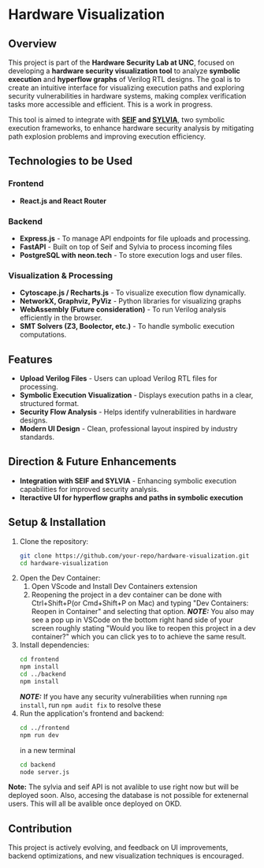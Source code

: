 # Hardware Visualization

## Overview
This project is part of the **Hardware Security Lab at UNC**, focused on developing a **hardware security visualization tool** to analyze **symbolic execution** and **hyperflow graphs** of Verilog RTL designs. The goal is to create an intuitive interface for visualizing execution paths and exploring security vulnerabilities in hardware systems, making complex verification tasks more accessible and efficient. This is a work in progress.

This tool is aimed to integrate with **[SEIF](https://dl.acm.org/doi/10.1145/3623652.3623666) and [SYLVIA](https://repositum.tuwien.at/handle/20.500.12708/188806)**, two symbolic execution frameworks, to enhance hardware security analysis by mitigating path explosion problems and improving execution efficiency.

## Technologies to be Used
### **Frontend**
- **React.js and React Router**

### **Backend**
- **Express.js** - To manage API endpoints for file uploads and processing.
- **FastAPI** - Built on top of Seif and Sylvia to process incoming files
- **PostgreSQL with neon.tech** - To store execution logs and user files.

### **Visualization & Processing**
- **Cytoscape.js / Recharts.js** - To visualize execution flow dynamically.
- **NetworkX, Graphviz, PyViz** - Python libraries for visualizing graphs
- **WebAssembly (Future consideration)** - To run Verilog analysis efficiently in the browser.
- **SMT Solvers (Z3, Boolector, etc.)** - To handle symbolic execution computations.

## Features
- **Upload Verilog Files** - Users can upload Verilog RTL files for processing.
- **Symbolic Execution Visualization** - Displays execution paths in a clear, structured format.
- **Security Flow Analysis** - Helps identify vulnerabilities in hardware designs.
- **Modern UI Design** - Clean, professional layout inspired by industry standards.

## Direction & Future Enhancements
- **Integration with SEIF and SYLVIA** - Enhancing symbolic execution capabilities for improved security analysis.
- **Iteractive UI for hyperflow graphs and paths in symbolic execution**

## Setup & Installation
1. Clone the repository:
   ```bash
   git clone https://github.com/your-repo/hardware-visualization.git
   cd hardware-visualization
   ```
2. Open the Dev Container:
   1. Open VScode and Install Dev Containers extension
   2. Reopening the project in a dev container can be done with Ctrl+Shift+P(or Cmd+Shift+P on Mac) and typing "Dev Containers: Reopen in Container" and selecting that option.
   **_NOTE:_** You also may see a pop up in VSCode on the bottom right hand side of your screen roughly stating "Would you like to reopen this project in a dev container?" which you can click yes to to          achieve the same result.
2. Install dependencies:
   ```bash
   cd frontend
   npm install
   cd ../backend
   npm install
   ```
   **_NOTE:_** If you have any security vulnerabilities when running `npm install`, run `npm audit fix` to resolve these
3. Run the application's frontend and backend:
   ```bash
   cd ../frontend
   npm run dev
    ```
    in a new terminal
    ```bash
    cd backend
    node server.js
    ```
**Note:** The sylvia and seif API is not avalible to use right now but will be deployed soon. Also, accesing the database is not possible for extenernal users. This will all be avalible once deployed on OKD.

## Contribution
This project is actively evolving, and feedback on UI improvements, backend optimizations, and new visualization techniques is encouraged.
